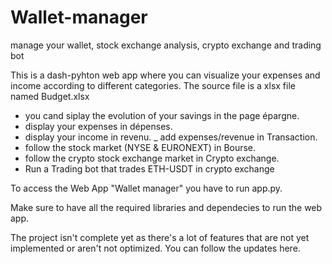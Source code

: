 # Wallet-manager
manage your wallet, stock exchange analysis, crypto exchange and trading bot 


This is a dash-pyhton web app where you can visualize your expenses and income according to different categories.
The source file is a xlsx file named Budget.xlsx
- you cand siplay the evolution of your savings in the page épargne. 
- display your expenses in dépenses. 
- display your income in revenu. 
_ add expenses/revenue in Transaction. 
- follow the stock market (NYSE & EURONEXT) in Bourse. 
- follow the crypto stock exchange market in Crypto exchange. 
- Run a Trading bot that trades ETH-USDT in crypto exchange


To access the Web App "Wallet manager" you have to run app.py.  


Make sure to have all the required libraries and dependecies to run the web app.


The project isn't complete yet as there's a lot of features that are not yet implemented or aren't not optimized. 
You can follow the updates here. 
